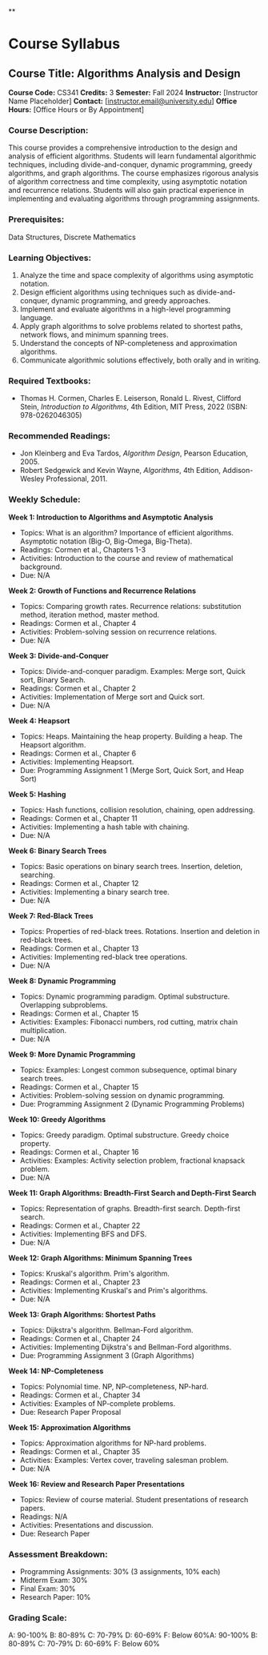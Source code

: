 **
# Course Syllabus
## Course Title: Algorithms Analysis and Design
**Course Code:** CS341
**Credits:** 3
**Semester:** Fall 2024
**Instructor:** [Instructor Name Placeholder]
**Contact:** [instructor.email@university.edu]
**Office Hours:** [Office Hours or By Appointment]

### Course Description:
This course provides a comprehensive introduction to the design and analysis of efficient algorithms. Students will learn fundamental algorithmic techniques, including divide-and-conquer, dynamic programming, greedy algorithms, and graph algorithms. The course emphasizes rigorous analysis of algorithm correctness and time complexity, using asymptotic notation and recurrence relations. Students will also gain practical experience in implementing and evaluating algorithms through programming assignments.

### Prerequisites:
Data Structures, Discrete Mathematics

### Learning Objectives:
1.  Analyze the time and space complexity of algorithms using asymptotic notation.
2.  Design efficient algorithms using techniques such as divide-and-conquer, dynamic programming, and greedy approaches.
3.  Implement and evaluate algorithms in a high-level programming language.
4.  Apply graph algorithms to solve problems related to shortest paths, network flows, and minimum spanning trees.
5.  Understand the concepts of NP-completeness and approximation algorithms.
6.  Communicate algorithmic solutions effectively, both orally and in writing.

### Required Textbooks:
- Thomas H. Cormen, Charles E. Leiserson, Ronald L. Rivest, Clifford Stein, *Introduction to Algorithms*, 4th Edition, MIT Press, 2022 (ISBN: 978-0262046305)

### Recommended Readings:
- Jon Kleinberg and Eva Tardos, *Algorithm Design*, Pearson Education, 2005.
- Robert Sedgewick and Kevin Wayne, *Algorithms*, 4th Edition, Addison-Wesley Professional, 2011.

### Weekly Schedule:
**Week 1: Introduction to Algorithms and Asymptotic Analysis**
- Topics: What is an algorithm? Importance of efficient algorithms. Asymptotic notation (Big-O, Big-Omega, Big-Theta).
- Readings: Cormen et al., Chapters 1-3
- Activities: Introduction to the course and review of mathematical background.
- Due: N/A

**Week 2: Growth of Functions and Recurrence Relations**
- Topics: Comparing growth rates. Recurrence relations: substitution method, iteration method, master method.
- Readings: Cormen et al., Chapter 4
- Activities: Problem-solving session on recurrence relations.
- Due: N/A

**Week 3: Divide-and-Conquer**
- Topics: Divide-and-conquer paradigm. Examples: Merge sort, Quick sort, Binary Search.
- Readings: Cormen et al., Chapter 2
- Activities: Implementation of Merge sort and Quick sort.
- Due: N/A

**Week 4: Heapsort**
- Topics: Heaps. Maintaining the heap property. Building a heap. The Heapsort algorithm.
- Readings: Cormen et al., Chapter 6
- Activities: Implementing Heapsort.
- Due: Programming Assignment 1 (Merge Sort, Quick Sort, and Heap Sort)

**Week 5: Hashing**
- Topics: Hash functions, collision resolution, chaining, open addressing.
- Readings: Cormen et al., Chapter 11
- Activities: Implementing a hash table with chaining.
- Due: N/A

**Week 6: Binary Search Trees**
- Topics: Basic operations on binary search trees. Insertion, deletion, searching.
- Readings: Cormen et al., Chapter 12
- Activities: Implementing a binary search tree.
- Due: N/A

**Week 7: Red-Black Trees**
- Topics: Properties of red-black trees. Rotations. Insertion and deletion in red-black trees.
- Readings: Cormen et al., Chapter 13
- Activities: Implementing red-black tree operations.
- Due: N/A

**Week 8: Dynamic Programming**
- Topics: Dynamic programming paradigm. Optimal substructure. Overlapping subproblems.
- Readings: Cormen et al., Chapter 15
- Activities: Examples: Fibonacci numbers, rod cutting, matrix chain multiplication.
- Due: N/A

**Week 9: More Dynamic Programming**
- Topics: Examples: Longest common subsequence, optimal binary search trees.
- Readings: Cormen et al., Chapter 15
- Activities: Problem-solving session on dynamic programming.
- Due: Programming Assignment 2 (Dynamic Programming Problems)

**Week 10: Greedy Algorithms**
- Topics: Greedy paradigm. Optimal substructure. Greedy choice property.
- Readings: Cormen et al., Chapter 16
- Activities: Examples: Activity selection problem, fractional knapsack problem.
- Due: N/A

**Week 11: Graph Algorithms: Breadth-First Search and Depth-First Search**
- Topics: Representation of graphs. Breadth-first search. Depth-first search.
- Readings: Cormen et al., Chapter 22
- Activities: Implementing BFS and DFS.
- Due: N/A

**Week 12: Graph Algorithms: Minimum Spanning Trees**
- Topics: Kruskal's algorithm. Prim's algorithm.
- Readings: Cormen et al., Chapter 23
- Activities: Implementing Kruskal's and Prim's algorithms.
- Due: N/A

**Week 13: Graph Algorithms: Shortest Paths**
- Topics: Dijkstra's algorithm. Bellman-Ford algorithm.
- Readings: Cormen et al., Chapter 24
- Activities: Implementing Dijkstra's and Bellman-Ford algorithms.
- Due: Programming Assignment 3 (Graph Algorithms)

**Week 14: NP-Completeness**
- Topics: Polynomial time. NP, NP-completeness, NP-hard.
- Readings: Cormen et al., Chapter 34
- Activities: Examples of NP-complete problems.
- Due: Research Paper Proposal

**Week 15: Approximation Algorithms**
- Topics: Approximation algorithms for NP-hard problems.
- Readings: Cormen et al., Chapter 35
- Activities: Examples: Vertex cover, traveling salesman problem.
- Due: N/A

**Week 16: Review and Research Paper Presentations**
- Topics: Review of course material. Student presentations of research papers.
- Readings: N/A
- Activities: Presentations and discussion.
- Due: Research Paper

### Assessment Breakdown:
*   Programming Assignments: 30% (3 assignments, 10% each)
*   Midterm Exam: 30%
*   Final Exam: 30%
*   Research Paper: 10%

### Grading Scale:
A: 90-100%
B: 80-89%
C: 70-79%
D: 60-69%
F: Below 60%A: 90-100%
B: 80-89%
C: 70-79%
D: 60-69%
F: Below 60%